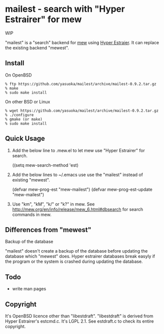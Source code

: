 mailest - search with "Hyper Estrairer" for mew
===============================================

WIP

"mailest" is a "search" backend for [mew](http://mew.org) using
[Hyper Estraier](fallabs.com/hyperestraier/index.html).  It can replace
the existing backend "mewest".


Install
-------

On OpenBSD

    % ftp https://github.com/yasuoka/mailest/archive/mailest-0.9.2.tar.gz
    % make
    % sudo make install

On other BSD or Linux

    % wget https://github.com/yasuoka/mailest/archive/mailest-0.9.2.tar.gz
    % ./configure
    % gmake (or make)
    % sudo make install


Quick Usage
-----------

1. Add the below line to .mew.el to let mew use "Hyper Estrairer" for
   search.

    ((setq mew-search-method 'est)

2. Add the below lines to ~/.emacs use use the "mailest" instead of
   existing "mewest".

    (defvar mew-prog-est        "mew-mailest")
    (defvar mew-prog-est-update "mew-mailest")

3. Use "km", "kM", "k/" or "k?" in mew.  See
   http://mew.org/en/info/release/mew_6.html#dbsearch for search
   commands in mew.


Differences from "mewest"
-------------------------

Backup of the database

  "mailest" doesn't create a backup of the database before updating the
  database which "mewest" does.  Hyper estrairer databases break easyly
  if the program or the system is crashed during updating the database.


Todo
----

- write man pages


Copyright
---------

It's OpenBSD licence other than "libestdraft".  "libestdraft" is derived
from Hyper Estrairer's estcmd.c.  It's LGPL 2.1.  See estdraft.c to check
its entire copyright.
